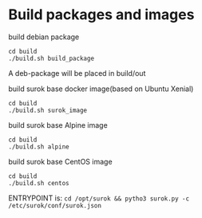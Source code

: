 # Build packages and images

build debian package
```
cd build
./build.sh build_package
```
A deb-package will be placed in build/out

build surok base docker image(based on Ubuntu Xenial)
```
cd build
./build.sh surok_image
```

build surok base Alpine image
```
cd build
./build.sh alpine
```

build surok base CentOS image
```
cd build
./build.sh centos
```

ENTRYPOINT is: ```cd /opt/surok && pytho3 surok.py -c /etc/surok/conf/surok.json```
